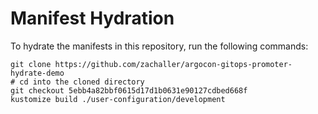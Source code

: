 # Manifest Hydration

To hydrate the manifests in this repository, run the following commands:

```shell
git clone https://github.com/zachaller/argocon-gitops-promoter-hydrate-demo
# cd into the cloned directory
git checkout 5ebb4a82bbf0615d17d1b0631e90127cdbed668f
kustomize build ./user-configuration/development
```
